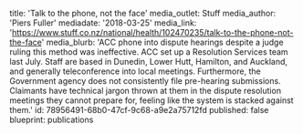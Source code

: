 title: 'Talk to the phone, not the face'
media_outlet: Stuff
media_author: 'Piers Fuller'
mediadate: '2018-03-25'
media_link: 'https://www.stuff.co.nz/national/health/102470235/talk-to-the-phone-not-the-face'
media_blurb: 'ACC phone into dispute hearings despite a judge ruling this method was ineffective. ACC set up a Resolution Services team last July. Staff are based in Dunedin, Lower Hutt, Hamilton, and Auckland, and generally teleconference into local meetings. Furthermore, the Government agency does not consistently file pre-hearing submissions. Claimants have technical jargon thrown at them in the dispute resolution meetings they cannot prepare for, feeling like the system is stacked against them.'
id: 78956491-68b0-47cf-9c68-a9e2a75712fd
published: false
blueprint: publications
